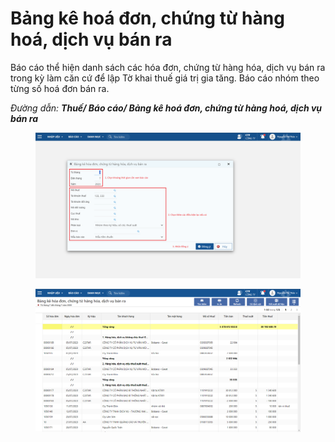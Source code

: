 # Bảng kê hoá đơn, chứng từ hàng hoá, dịch vụ bán ra

Báo cáo thể hiện danh sách các hóa đơn, chứng từ hàng hóa, dịch vụ bán ra trong kỳ làm căn cứ để lập Tờ khai thuế giá trị gia tăng. Báo cáo nhóm theo từng số hoá đơn bán ra.

_Đường dẫn: **Thuế/ Báo cáo/ Bảng kê hoá đơn, chứng từ hàng hoá, dịch vụ bán ra**_

<figure><img src="../../.gitbook/assets/Bảng kê hoá đơn chứng từ hàng hoá dịch vụ bán ra.png" alt=""><figcaption></figcaption></figure>

<figure><img src="../../.gitbook/assets/image (4).png" alt=""><figcaption></figcaption></figure>
